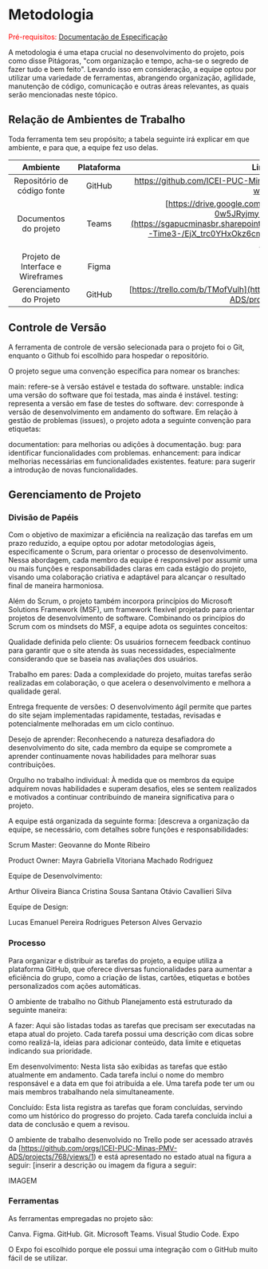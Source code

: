 
# Metodologia

<span style="color:red">Pré-requisitos: <a href="2-Especificação do Projeto.md"> Documentação de Especificação</a></span>


A metodologia é uma etapa crucial no desenvolvimento do projeto, pois como disse Pitágoras, "com organização e tempo, acha-se o segredo de fazer tudo e bem feito". Levando isso em consideração, a equipe optou por utilizar uma variedade de ferramentas, abrangendo organização, agilidade, manutenção de código, comunicação e outras áreas relevantes, as quais serão mencionadas neste tópico.

## Relação de Ambientes de Trabalho

Toda ferramenta tem seu propósito; a tabela seguinte irá explicar em que ambiente, e para que, a equipe fez uso delas.

|              Ambiente              |  Plataforma  |                                    Link de Acesso                                    |
|:----------------------------------:|:------------:|:------------------------------------------------------------------------------------:|
|     Repositório de código fonte    |    GitHub    | [https://github.com/ICEI-PUC-Minas-PMV-ADS/pmv-ads-2022-2-e1-proj-web-t4-filmes  ](https://github.com/ICEI-PUC-Minas-PMV-ADS/pmv-ads-2024-1-e3-proj-mov-t1-cine-br)|
|        Documentos do projeto       | Teams | [https://drive.google.com/drive/folders/1POynLcQ6bOiBFRq-0w5JRyjmy7eRR508?usp=sharing](https://sgapucminasbr.sharepoint.com/:f:/s/team_sga_2418_2024_1_8512101-Time3-/EjX_trc0YHxOkz6cm5WIQ1wBE3HIE0uDxs2p96qWfP2vNQ?e=XKHpvD) |
| Projeto de Interface e  Wireframes |   Figma  | FALTA LINK                               |
|      Gerenciamento do Projeto      |    GitHub    | [https://trello.com/b/TMofVulh](https://github.com/orgs/ICEI-PUC-Minas-PMV-ADS/projects/768/views/1) |



## Controle de Versão



A ferramenta de controle de versão selecionada para o projeto foi o Git, enquanto o Github foi escolhido para hospedar o repositório.

O projeto segue uma convenção específica para nomear os branches:

main: refere-se à versão estável e testada do software.
unstable: indica uma versão do software que foi testada, mas ainda é instável.
testing: representa a versão em fase de testes do software.
dev: corresponde à versão de desenvolvimento em andamento do software.
Em relação à gestão de problemas (issues), o projeto adota a seguinte convenção para etiquetas:

documentation: para melhorias ou adições à documentação.
bug: para identificar funcionalidades com problemas.
enhancement: para indicar melhorias necessárias em funcionalidades existentes.
feature: para sugerir a introdução de novas funcionalidades.



## Gerenciamento de Projeto

### Divisão de Papéis

Com o objetivo de maximizar a eficiência na realização das tarefas em um prazo reduzido, a equipe optou por adotar metodologias ágeis, especificamente o Scrum, para orientar o processo de desenvolvimento. Nessa abordagem, cada membro da equipe é responsável por assumir uma ou mais funções e responsabilidades claras em cada estágio do projeto, visando uma colaboração criativa e adaptável para alcançar o resultado final de maneira harmoniosa.

Além do Scrum, o projeto também incorpora princípios do Microsoft Solutions Framework (MSF), um framework flexível projetado para orientar projetos de desenvolvimento de software. Combinando os princípios do Scrum com os mindsets do MSF, a equipe adota os seguintes conceitos:

Qualidade definida pelo cliente: Os usuários fornecem feedback contínuo para garantir que o site atenda às suas necessidades, especialmente considerando que se baseia nas avaliações dos usuários.

Trabalho em pares: Dada a complexidade do projeto, muitas tarefas serão realizadas em colaboração, o que acelera o desenvolvimento e melhora a qualidade geral.

Entrega frequente de versões: O desenvolvimento ágil permite que partes do site sejam implementadas rapidamente, testadas, revisadas e potencialmente melhoradas em um ciclo contínuo.

Desejo de aprender: Reconhecendo a natureza desafiadora do desenvolvimento do site, cada membro da equipe se compromete a aprender continuamente novas habilidades para melhorar suas contribuições.

Orgulho no trabalho individual: À medida que os membros da equipe adquirem novas habilidades e superam desafios, eles se sentem realizados e motivados a continuar contribuindo de maneira significativa para o projeto.

A equipe está organizada da seguinte forma: [descreva a organização da equipe, se necessário, com detalhes sobre funções e responsabilidades:

Scrum Master: Geovanne do Monte Ribeiro

Product Owner: Mayra Gabriella Vitoriana Machado Rodriguez

Equipe de Desenvolvimento:

Arthur Oliveira
Bianca Cristina Sousa Santana
Otávio Cavallieri Silva

Equipe de Design:

Lucas Emanuel Pereira Rodrigues
Peterson Alves Gervazio

### Processo

Para organizar e distribuir as tarefas do projeto, a equipe utiliza a plataforma GitHub, que oferece diversas funcionalidades para aumentar a eficiência do grupo, como a criação de listas, cartões, etiquetas e botões personalizados com ações automáticas.

O ambiente de trabalho no Github Planejamento está estruturado da seguinte maneira:


A fazer: Aqui são listadas todas as tarefas que precisam ser executadas na etapa atual do projeto. Cada tarefa possui uma descrição com dicas sobre como realizá-la, ideias para adicionar conteúdo, data limite e etiquetas indicando sua prioridade.

Em desenvolvimento: Nesta lista são exibidas as tarefas que estão atualmente em andamento. Cada tarefa inclui o nome do membro responsável e a data em que foi atribuída a ele. Uma tarefa pode ter um ou mais membros trabalhando nela simultaneamente.

Concluído: Esta lista registra as tarefas que foram concluídas, servindo como um histórico do progresso do projeto. Cada tarefa concluída inclui a data de conclusão e quem a revisou.

O ambiente de trabalho desenvolvido no Trello pode ser acessado através da [https://github.com/orgs/ICEI-PUC-Minas-PMV-ADS/projects/768/views/1) e está apresentado no estado atual na figura a seguir: [inserir a descrição ou imagem da figura a seguir:



IMAGEM



### Ferramentas

As ferramentas empregadas no projeto são:

Canva.
Figma.
GitHub.
Git.
Microsoft Teams.
Visual Studio Code.
Expo

O Expo foi escolhido porque ele possui uma integração com o GitHub muito fácil de se utilizar. 
